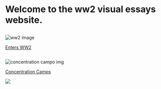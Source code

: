 <param ve-config  layout="index" >

# Welcome to the ww2 visual essays website.


##
![ww2 image](https://upload.wikimedia.org/wikipedia/commons/4/4f/A_gun_turret_on_a_restored_WW2_Lancaster_bomber_-c.jpg)

[Enters WW2](https://jamesjj1979.github.io/ww2/ww2)



##

![concentration campo img](https://upload.wikimedia.org/wikipedia/commons/a/a5/Hinzert_Memorial_Nazi_Concentration_Camp_01.jpg)

[Concentration Camps](https://jamesjj1979.github.io/ww2/concentrationCamps)


<a href="https://juncture-digital.org"><img src="https://juncture-digital.org/images/ve-button.png"></a>
